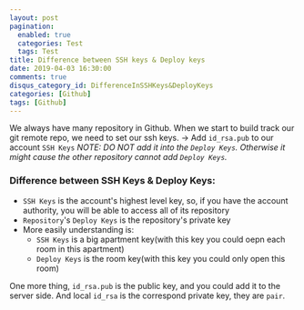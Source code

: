 ```yaml
---
layout: post
pagination:
  enabled: true
  categories: Test
  tags: Test
title: Difference between SSH keys & Deploy keys
date: 2019-04-03 16:30:00
comments: true
disqus_category_id: DifferenceInSSHKeys&DeployKeys
categories: [Github]
tags: [Github]
---
```


We always have many repository in Github.
When we start to build track our git remote repo, we need to set our ssh keys.
-> Add `id_rsa.pub` to our account `SSH Keys`
*NOTE: DO NOT add it into the `Deploy Keys`. Otherwise it might cause the other repository cannot add `Deploy Keys`.*

### Difference between SSH Keys & Deploy Keys:
- `SSH Keys` is the account's highest level key, so, if you have the account authority, you will be able to access all of its repository
- `Repository`'s `Deploy Keys` is the repository's private key
- More easily understanding is:
  - `SSH Keys` is a big apartment key(with this key you could oepn each room in this apartment)
  - `Deploy Keys` is the room key(with this key you could only open this room)

One more thing, `id_rsa.pub` is the public key, and you could add it to the server side. And local `id_rsa` is the correspond private key, they are `pair`.